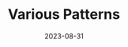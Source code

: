 ---
title: Various Patterns
subtitle: 
layout: default
modal-id: 19
date: 2023-08-31
img: various-patterns.png
# vid: star-wars.mp4
thumbnail: various-patterns-thumbnail.png
alt: image-alt
price: Between NAf 55 and NAf 500 depending on size and design
size: Large
description: Unlock the Artistry of Nature. Explore Our Diverse Collection of Engraved Gourds, Each a Unique Canvas Adorned with Intricate Patterns, from Floral Elegance to Geometric Precision, Perfect for Elevating Your Home Decor with Handcrafted Beauty.
tags: lamp
---